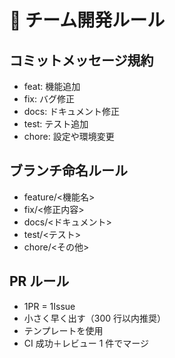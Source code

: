 # 🧭 チーム開発ルール

## コミットメッセージ規約

- feat: 機能追加
- fix: バグ修正
- docs: ドキュメント修正
- test: テスト追加
- chore: 設定や環境変更

## ブランチ命名ルール

- feature/<機能名>
- fix/<修正内容>
- docs/<ドキュメント>
- test/<テスト>
- chore/<その他>

## PR ルール

- 1PR = 1Issue
- 小さく早く出す（300 行以内推奨）
- テンプレートを使用
- CI 成功＋レビュー 1 件でマージ
